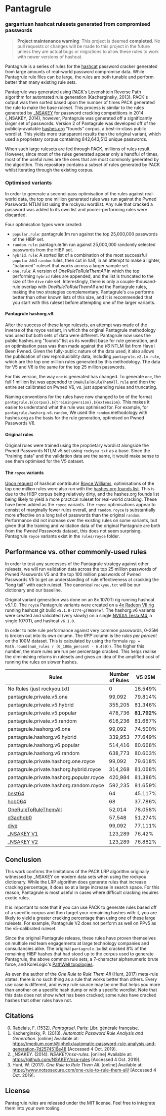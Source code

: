 # Pantagrule
### gargantuan hashcat rulesets generated from compromised passwords


> **Project maintenance warning**: This project is deemed **completed**. No pull requests or changes will be made to this project in the future unless they are actual bugs or migrations to allow these rules to work with newer versions of hashcat.


Pantagrule is a series of rules for the [hashcat](https://hashcat.net/hashcat/) password cracker generated from large amounts of real-world password compromise data. While Pantagrule rule files can be large, the rules are both tunable and perform better than many existing rule sets.

Pantagrule was generated using [PACK](https://github.com/iphelix/pack/blob/master/rulegen.py)'s Levenshtein Reverse Path algorithm for automated rule generation (Kacherginsky, 2013). PACK's output was then sorted based upon the number of times PACK generated the rule to make the base ruleset. This process is similar to the rules generated by [_NSAKEY](https://github.com/NSAKEY/nsa-rules) for password cracking competitions in 2014 (_NSAKEY, 2014), however, Pantagrule was generated off a significantly larger set of passwords. 
Version 2 of Pantagrule was developed off of the publicly-available [hashes.org](https://hashes.org) "founds" corpus, a best-in-class public wordlist. This yields more transparent results than the original variant, which used a proprietary corpus containing 842,643,513 unique passwords.

When such large rulesets are fed through PACK, millions of rules result. However, since most of the rules generated appear only a handful of times, most of the useful rules are the ones that are most commonly generated by the algorithm. This repository contains a subset of rules generated by PACK whilst iterating through the existing corpus.

### Optimised variants

In order to generate a second-pass optimisation of the rules against real-world data, the top one million generated rules was run against the Pwned Passwords NTLM list using the rockyou wordlist. Any rule that cracked a password was added to its own list and poorer-performing rules were discarded. 

Four optimisation types were created:

* `popular.rule`: pantagrule.1m run against the top 25,000,000 passwords of the HIBP set.
* `random.rule`: pantagrule.1m run against 25,000,000 randomly selected passwords from the HIBP set.
* `hybrid.rule`: A sorted list of a combination of the most successful `popular` and `random` rules, then cut in half, in an attempt to make a lighter, "balanced" ruleset that works across a larger sample set.
* `one.rule`: A version of _OneRuleToRuleThemAll_ in which the top performing `hybrid` rules are appended, and the list is truncated to the size of the `dive` rule set. Interestingly, there is only a couple-thousand-rule overlap with _OneRuleToRuleThemAll_ and the Pantagrule rules, making the two strategies complementary. Pantagrule's `one` performs better than other known lists of this size, and it is recommended that you start with this ruleset before attempting one of the larger variants. 

#### Pantagrule hashorg.v6

After the success of these large rulesets, an attempt was made of the inverse of the royce variant, in which the original Pantagrule methodology was used but both sets of data were different. Pantagrule now uses the public hashes.org "founds" list as its wordlist base for rule generation, and an optimisation pass was then made against the *V6* NTLM list from Have I Been Pwned. Given the fully-public nature of the data used, it also allows the publication of raw reproducibility data, including `pantagrule.v2.1m.rule`, which are the top one million rules generated by this methodology. The data for V5 and V6 is the same for the top 25 million passwords.

For this version, the way `one` is generated has changed. To generate `one`, the full 1 million list was appended to `OneRuleToRuleThemAll.rule` and then the entire set calibrated on Pwned V6, vs. just appending rules and truncating.

Naming conventions for the rules have now changed to be of the format `pantagrule.${corpus}.${trainingversion}.${extension}`. This makes it easier to understand what the rule was optimised for. For example, for `pantagrule.hashorg.v6.random`, We used the `random` methodology with hashes.org as the basis for the rule generation, optimised on Pwned Passwords V6.

#### Original rules

Original rules were trained using the proprietary wordlist alongside the Pwned Passwords NTLM v5 set using `rockyou.txt` as a base. Since the "training data" and the validation data are the same, it would make sense to see them optimised for the V5 dataset.

#### The `royce` variants

[Upon request](https://github.com/rarecoil/pantagrule/issues/1) of hashcat contributor [Royce Williams](https://github.com/roycewilliams), optimisations of the top one million rules were also run with the [hashes.org founds list](https://github.com/rarecoil/hashes.org-list). This is due to the HIBP corpus being relatively dirty, and the hashes.org founds list being likely to yield a more practical ruleset for real-world cracking. These have been added as the `royce` variants. The `royce` optimisations appear to consist of marginally fewer rules overall, and `random.royce` is substantially more effective on a long tail of passwords than the original `random`. Performance did not increase over the existing rules on some variants, but given that the training and validation data of the original Pantagrule are both from the _Pwned Passwords_ dataset, this does not seem  surprising. Pantagrule `royce` variants exist in the `rules/royce` folder.


## Performance vs. other commonly-used rules

In order to test any successes of the Pantagrule strategy against other rulesets, we will run validation data across the top 25 million passwords of Pwned Passwords V5 and the top 100 million passwords of Pwned Passwords V5 to get an understanding of rule effectiveness at cracking the "long tail" with each ruleset. The canonical `rockyou.txt` will be our dictionary and our baseline.

Original variant generation was done on an 8x 1070Ti rig running hashcat v5.1.0. The `royce` Pantagrule variants were created on a [4x Radeon VII rig](https://gist.github.com/rarecoil/54340280d81528dcb024ef5df2535c86) running hashcat git build `v5.1.0-1774-gf96594ef`. The hashorg.v6 variants were created and validated (very slowly) on a single [NVIDIA Tesla M4](https://www.techpowerup.com/gpu-specs/tesla-m4.c2770), a single 1070Ti, and hashcat `v6.1.0`.

In order to note rule performance against very common passwords, 0-25M is broken out into its own column. The _RPP_ column is the _rules per percent_ on the 100M dataset. This is calculated by using the formula `rpp = Math.round(num_rules / (0_100m_percent - 6.450))`. The higher this number, the more rules are run per percentage cracked. This helps realise the diminishing returns in rulesets and gives an idea of the amplified cost of running the rules on slower hashes.


| Rules        | Number of Rules | V5 25M     | V5 100M | RPP |
|----------------|-----------------|-----------|--------|-----|
| No Rules (just rockyou.txt) | 0 | 16.549% | 6.450% | N/A |
| pantagrule.private.v5.one | 99,092 | 79.814% |69.417% | 1,574 |
| pantagrule.private.v5.hybrid | 355,205 | 81.346% | 73.372% | 5,308 |
| pantagrule.private.v5.popular | 478,736 | **81.792%** | 73.544% | 7,135 |
| pantagrule.private.v5.random | 616,236 | 81.687% | 69.805% | 8,828 |
| pantagrule.hashorg.v6.one | 99,092 | 74.500% | 60.573% | 1,831 |
| pantagrule.hashorg.v6.hybrid | 339,953 | 77.649% |  68.341% | 5,493 |
| pantagrule.hashorg.v6.popular | 514,416 | 80.668% | 72.377% | 6,931 |
| pantagrule.hashorg.v6.random | 638,773 | 80.603% | 72.713% | 8,614 |
| pantagrule.private.hashorg.one.royce | 99,092 | 79.618% | 69.092% | 1,582 |
| pantagrule.private.hashorg.hybrid.royce | 314,268 | 81.068% | 73.082% | 4,716 |
| pantagrule.private.hashorg.popular.royce | 420,984 | 81.386% |  73.102% | 6,316 |
| pantagrule.private.hashorg.random.royce | 592,235 | 81.659% | **74.010%** | 8,766 |
| [best64](https://github.com/hashcat/hashcat/blob/master/rules/best64.rule) | 64 | 45.117% |24.985% | 3 |
| [hob064](https://github.com/praetorian-code/Hob0Rules) | 68 | 37.786% | 19.773% | 5 |
| [OneRuleToRuleThemAll](https://github.com/NotSoSecure/password_cracking_rules) | 52,014 | 78.058% | 64.541% | 895 |
| [d3adhob0](https://github.com/praetorian-code/Hob0Rules) | 57,548 |  51.274% |  34.800% | 2,030 |
| [dive](https://github.com/hashcat/hashcat/blob/master/rules/dive.rule) | 99,092 | 77.111% | 63.314% | 1,743 |
| [_NSAKEY V1](https://github.com/NSAKEY/nsa-rules/blob/master/_NSAKEY.v1.dive.rule) | 123,289 | 76.42% | 64.121% | 2,138 |
| [_NSAKEY V2](https://github.com/NSAKEY/nsa-rules/blob/master/_NSAKEY.v2.dive.rule) | 123,289 | 76.882% | 64.472% | 2,124 |


## Conclusion

This work confirms the limitations of the PACK LRP algorithm originally witnessed by _NSAKEY on modern data sets when using the rockyou dictionary. While the LRP algorithm does generate rules that increase cracking percentage, it does so at a large increase in search space. For this reason, Pantagrule is most useful in cases where difficult cracking requires exotic rules.

It is important to note that if you can use PACK to generate rules based off of a specific corpus and then target your remaining hashes with it, you are likely to yield a greater cracking percentage than using one of these large rulesets. For example, Pantagrule V2 does not perform as well on PPv5 as the v5-calibrated ruleset.

Since the original Pantagrule release, these rules have proven themselves on multiple red team engagements at large technology companies and consultancies alike. The original `pantagrule.1m` list cracked 8% of the remaining HIBP hashes that had stood up to the corpus used to generate Pantagrule, the above common rule sets, a 7-character alphanumeric brute force, and KoreLogic's [PathWell topologies](https://blog.korelogic.com/blog/2014/04/04/pathwell_topologies).

As even the author of the _One Rule to Rule Them All_ (Hunt, 2017) meta-rule states, there is no such thing as a rule that works better than others. Every use case is different, and every rule source may be one that helps you more than another on a specific hash dump or with a specific wordlist. Note that this data does not show _what_ has been cracked; some rules have cracked hashes that other rules have not.

## Citations

0. Rabelais, F. (1532). _[Pantagruel](https://en.wikipedia.org/wiki/Gargantua_and_Pantagruel)_. Paris: Libr. générale française.
1. Kacherginsky, P. (2013). _Automatic Password Rule Analysis and Generation_. [online] Available at: https://medium.com/@iphelix/automatic-password-rule-analysis-and-generation-7d2574516e48 [Accessed 4 Oct. 2019].
2. \_NSAKEY. (2014). _NSAKEY/nsa-rules._ [online] Available at: https://github.com/NSAKEY/nsa-rules [Accessed 4 Oct. 2019].
3. Hunt, W. (2017). _One Rule to Rule Them All_. [online] Available at: https://www.notsosecure.com/one-rule-to-rule-them-all/ [Accessed 4 Oct. 2019].


## License

Pantagrule rules are released under the MIT license. Feel free to integrate them into your own tooling.

